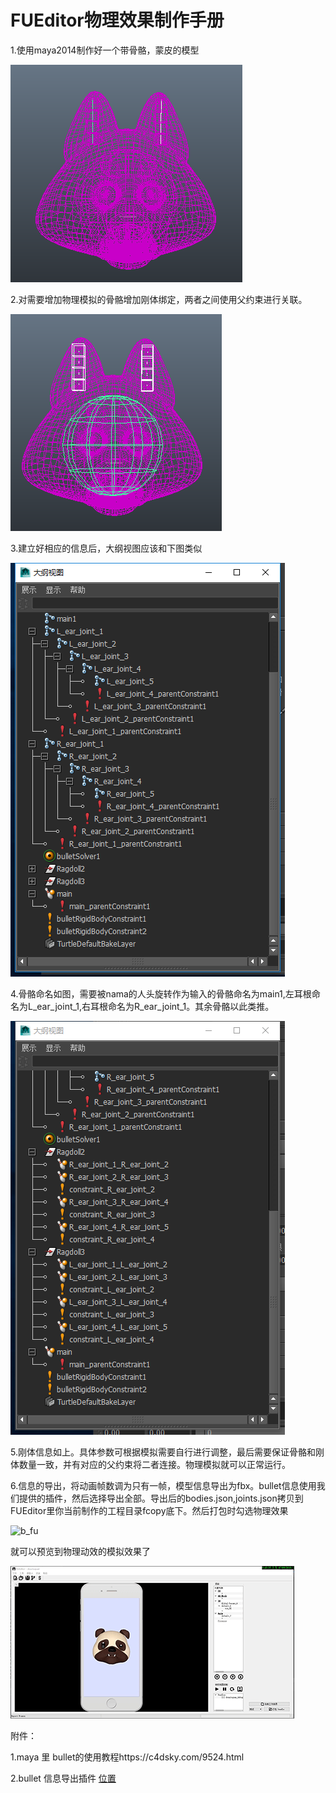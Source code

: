 # FUEditor物理效果制作手册

1.使用maya2014制作好一个带骨骼，蒙皮的模型

![b_bones](.\img\b_bones.png)

2.对需要增加物理模拟的骨骼增加刚体绑定，两者之间使用父约束进行关联。

![b_physical](.\img\b_physical.png)

3.建立好相应的信息后，大纲视图应该和下图类似

![b_ginfo](.\img\b_ginfo.png)

4.骨骼命名如图，需要被nama的人头旋转作为输入的骨骼命名为main1,左耳根命名为L_ear_joint_1,右耳根命名为R_ear_joint_1。其余骨骼以此类推。

![b_rigid](.\img\b_rigid.png)

5.刚体信息如上。具体参数可根据模拟需要自行进行调整，最后需要保证骨骼和刚体数量一致，并有对应的父约束将二者连接。物理模拟就可以正常运行。

6.信息的导出，将动画帧数调为只有一帧，模型信息导出为fbx。bullet信息使用我们提供的插件，然后选择导出全部。导出后的bodies.json,joints.json拷贝到FUEditor里你当前制作的工程目录fcopy底下。然后打包时勾选物理效果

![b_fu](E:\GitHub\FUEditor\TestBed\FUEditor\data\doc\img\b_fu.png)

就可以预览到物理动效的模拟效果了

![douniuquan1](.\img\douniuquan1.gif)

附件：

1.maya 里 bullet的使用教程https://c4dsky.com/9524.html

2.bullet 信息导出插件 [位置](../ref/MayaPlugin_bullet_.mll)

